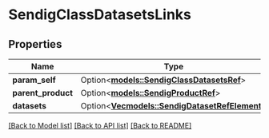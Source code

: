 # SendigClassDatasetsLinks

## Properties

Name | Type | Description | Notes
------------ | ------------- | ------------- | -------------
**param_self** | Option<[**models::SendigClassDatasetsRef**](SendigClassDatasetsRef.md)> |  | [optional]
**parent_product** | Option<[**models::SendigProductRef**](SendigProductRef.md)> |  | [optional]
**datasets** | Option<[**Vec<models::SendigDatasetRefElement>**](SendigDatasetRefElement.md)> |  | [optional]

[[Back to Model list]](../README.md#documentation-for-models) [[Back to API list]](../README.md#documentation-for-api-endpoints) [[Back to README]](../README.md)



